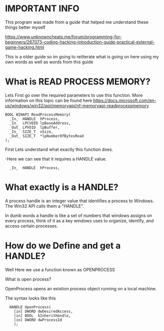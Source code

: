 # IMPORTANT INFO

This program was made from a guide that helped me understand these things better myself 

https://www.unknowncheats.me/forum/programming-for-beginners/267073-coding-hacking-introduction-guide-practical-external-game-hacking.html

This is a older guide so im going to reitterate what is going on here using my own words as well as words from this guide


# What is READ PROCESS MEMORY? 
Lets First go over the required parameters to use this function. More information on this topic can be found here https://docs.microsoft.com/en-us/windows/win32/api/memoryapi/nf-memoryapi-readprocessmemory

    BOOL WINAPI ReadProcessMemory(
      _In_  HANDLE  hProcess,
      _In_  LPCVOID lpBaseAddress,
      _Out_ LPVOID  lpBuffer,
      _In_  SIZE_T  nSize,
      _Out_ SIZE_T  *lpNumberOfBytesRead
    );

First Lets understand what exactly this function does.
  
  -Here we can see that it requires a HANDLE value.
      
      _In_  HANDLE  hProcess,
      
  # What exactly is a HANDLE?
  A process handle is an integer value that identifies a process to Windows. The Win32 API calls them a "HANDLE".
  
  In dumb words a handle is like a set of numbers that windows assigns on every process, think of it as a key windows uses to organize, identify, and access certain     processes.
  
  # How do we Define and get a HANDLE?
  
  Well Here we use a function known as OPENPROCESS
  
  What is open process?
  
  OpenProcess opens an existion process object running on a local machine.
  
  The syntax looks like this
  
      HANDLE OpenProcess(
        [in] DWORD dwDesiredAccess,
        [in] BOOL  bInheritHandle,
        [in] DWORD dwProcessId
        );
      

 
      
  
      
